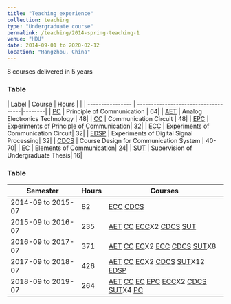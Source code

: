 ```yaml
---
title: "Teaching experience"
collection: teaching
type: "Undergraduate course"
permalink: /teaching/2014-spring-teaching-1
venue: "HDU"
date: 2014-09-01 to 2020-02-12
location: "Hangzhou, China"
---
```

8 courses delivered in 5 years

### Table

| Label                   |     Course  |       Hours  |                                                     |
| ---------------- | ------------------------------------|--------|
| [PC](#)        | Principle of Communication            |      64|
| [AET](#)       | Analog Electronics Technology         |      48|
| [CC](#)       | Communication Circuit                  |      48|
| [EPC](#)       | Experiments of Principle of Communication|   32|
| [ECC](#)      | Experiments of Communication Circuit|         32|
| [EDSP](#)      | Experiments of Digital Signal Processing|      32|
| [CDCS](#)      | Course Design for Communication System |   40-70|
| [EC](#)      | Elements of Communication|                      24|
| [SUT](#)      | Supervision of Undergraduate Thesis|           16|

### Table

| Semester            | Hours  |     Courses                                                         |
| --------         | ------ | ------------------------------------------------------------ |
| 2014-09 to 2015-07   | 82   |[ECC](#) [CDCS](#)|
| 2015-09 to 2016-07    | 235   |[AET](#) [CC](#) [ECC](#)X2 [CDCS](#) [SUT](#) |
| 2016-09 to 2017-07    | 371  |[AET](#) [CC](#) [EC](#)X2 [ECC](#) [CDCS](#) [SUT](#)X8|
| 2017-09 to 2018-07    | 426   |[AET](#) [CC](#) [EC](#)X2 [CDCS](#) [SUT](#)X12 [EDSP](#)  |
| 2018-09 to 2019-07    | 264   |[AET](#) [CC](#) [EC](#) [EPC](#) [ECC](#)X2 [CDCS](#) [SUT](#)X4 [PC](#) |
